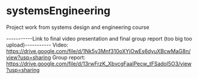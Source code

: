 # systemsEngineering
Project work from systems design and engineering course

-----------Link to final video presentation and final group report (too big too upload)-----------
Video: https://drive.google.com/file/d/1Nk5y3Mnf310oXYjOwEs6dyuXBcwMaG8n/view?usp=sharing 
Group report: https://drive.google.com/file/d/13rwFrzK_XbvcgFaaIPecw_tFSadol5O3/view?usp=sharing 
